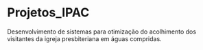 # Projetos_IPAC
 Desenvolvimento de sistemas para otimização do acolhimento dos visitantes da igreja presbiteriana em águas compridas.
